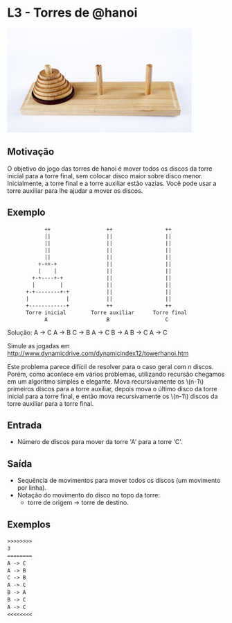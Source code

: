 # L3 - Torres de @hanoi

![_](cover.jpg)

## Motivação

O objetivo do jogo das torres de hanoi é mover todos os discos da torre inicial para a torre final, sem colocar disco maior sobre disco menor. Inicialmente, a torre final e a torre auxiliar estão vazias. Você pode usar a torre auxiliar para lhe ajudar a mover os discos.

## Exemplo

                ++                  ++                 ++
                ||                  ||                 ||
                ||                  ||                 ||
                ||                  ||                 ||
                ||                  ||                 ||
              +-++-+                ||                 ||
              |    |                ||                 ||
            +-+----+-+              ||                 ||
            |        |              ||                 ||
          +-+--------+-+            ||                 ||
          |            |            ||                 ||
          +------------+            ++                 ++
          Torre inicial        Torre auxiliar      Torre final
                A                   B                  C

Solução:
A -> C
A -> B
C -> B
A -> C
B -> A
B -> C
A -> C

Simule as jogadas em
http://www.dynamicdrive.com/dynamicindex12/towerhanoi.htm

Este problema parece difícil de resolver para o caso geral com _n_ discos. Porém, como acontece em vários problemas, utilizando recursão chegamos em um algoritmo simples e elegante. Mova recursivamente os \\(n-1\\) primeiros discos para a torre auxiliar, depois mova o último disco da torre inicial para a torre final, e então mova recursivamente os \\(n-1\\) discos da torre auxiliar para a torre final.

## Entrada

- Número de discos para mover da torre 'A' para a torre 'C'.

## Saída

- Sequência de movimentos para mover todos os discos (um movimento por linha). 
- Notação do movimento do disco no topo da torre: 
    * torre de origem -> torre de destino.

## Exemplos

``` txt
>>>>>>>>
3
========
A -> C
A -> B
C -> B
A -> C
B -> A
B -> C
A -> C
<<<<<<<<
```

